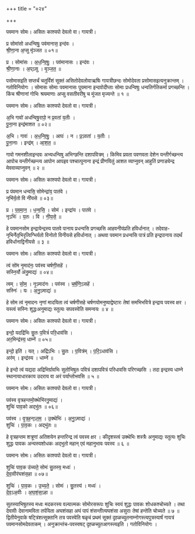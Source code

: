 +++
title = "०२४"

+++


पवमानः सोमः। असितः काश्यपो देवलो वा। गायत्री।

प्र सोमा॑सो अधन्विषुः॒ पव॑मानास॒ इन्द॑वः ।  
श्री॒णा॒ना अ॒प्सु मृ॑ञ्जत ॥ ०१॥

प्र । सोमा॑सः । अ॒ध॒न्वि॒षुः॒ । पव॑मानासः । इन्द॑वः ।  
श्री॒णा॒नाः । अ॒प्ऽसु । मृ॒ञ्ज॒त॒ ॥

पसोमासइति सप्तर्चं चतुर्विंशं सूक्तं असितोदेवलोवाऋषिः गायत्रीछन्दः सोमोदेवता प्रसोमासइत्यनुक्रान्तम् । गतोविनियोगः । सोमासः सोमाः पवमानासः पूयमाना इन्दवोदीप्ताः सोमाः प्रधन्विषुः धन्वतिर्गतिकर्मा प्रगच्छन्ति । किंच श्रीणानां गोभिः श्रयमाणाः अप्सु वसतीवरीषु च मूंजत मृज्यन्ते ॥ १ ॥

पवमानः सोमः। असितः काश्यपो देवलो वा। गायत्री।

अ॒भि गावो॑ अधन्विषु॒रापो॒ न प्र॒वता॑ य॒तीः ।  
पु॒ना॒ना इन्द्र॑माशत ॥ ०२॥

अ॒भि । गावः॑ । अ॒ध॒न्वि॒षुः॒ । आपः॑ । न । प्र॒ऽवता॑ । य॒तीः ।  
पु॒ना॒नाः । इन्द्र॑म् । आ॒श॒त॒ ॥

गावो गमनशीलाइन्दवः अभ्यधन्विषु अभिग्छन्ति दशापवित्रम् । किमिव प्रवता पवणवता देशेन यन्तीर्गच्छन्त्य आपोच यन्तीर्गच्छन्त्य आपोन आपइव पश्चात्पुनाना इन्द्रं प्रीणयितुं आशत व्याप्नुवन् आहुतिं प्रणाड्येन्द्र मेववाव्याप्नुवन् ॥ २ ॥

पवमानः सोमः। असितः काश्यपो देवलो वा। गायत्री।

प्र प॑वमान धन्वसि॒ सोमेन्द्रा॑य॒ पात॑वे ।  
नृभि॑र्य॒तो वि नी॑यसे ॥ ०३॥

प्र । प॒व॒मा॒न॒ । ध॒न्व॒सि॒ । सोम॑ । इन्द्रा॑य । पात॑वे ।  
नृऽभिः॑ । य॒तः । वि । नी॒य॒से॒ ॥

हे पवमानसोम इन्द्रायेन्द्रस्य पातवे पानाय प्रधन्वसि प्रगच्छसि आहवनीयंप्रति हविर्धानात् । तदेवाह-नृभिर्नेतृभिरृत्विग्भिर्यतो विनोतो विनीयसे हविर्धानात् । अथवा पवमान प्रधन्वसि पात्रं प्रति इन्द्रपानाय तदर्थं हविर्धानाद्विनीयसे ॥ ३ ॥

पवमानः सोमः। असितः काश्यपो देवलो वा। गायत्री।

त्वं सो॑म नृ॒माद॑नः॒ पव॑स्व चर्षणी॒सहे॑ ।  
सस्नि॒र्यो अ॑नु॒माद्यः॑ ॥ ०४॥

त्वम् । सो॒म॒ । नृ॒ऽमाद॑नः । पव॑स्व । च॒र्ष॒णि॒ऽसहे॑ ।  
सस्निः॑ । यः । अ॒नु॒ऽमाद्यः॑ ॥

हे सोम त्वं नृमादनः नृणां मादयिता त्वं चर्षणीसहे चर्षणयोमनुष्याद्वेष्टारः तेषां समभिभवित्रे इन्द्राय पवस्व क्षर । यस्त्वं सस्निः शुद्धःअनुमाद्यः स्तुत्यः सपवस्वेति समन्वयः ॥ ४ ॥

पवमानः सोमः। असितः काश्यपो देवलो वा। गायत्री।

इन्दो॒ यदद्रि॑भिः सु॒तः प॒वित्रं॑ परि॒धाव॑सि ।  
अर॒मिन्द्र॑स्य॒ धाम्ने॑ ॥ ०५॥

इन्दो॒ इति॑ । यत् । अद्रि॑ऽभिः । सु॒तः । प॒वित्र॑म् । प॒रि॒ऽधाव॑सि ।  
अर॑म् । इन्द्र॑स्य । धाम्ने॑ ॥

हे इन्दो त्वं यद्यदा अद्रिभिर्ग्रावभिः सुतोभिषुतः पवित्रं दशापवित्रं परिधावसि परिगच्छसि । तदा इन्द्रस्य धाम्ने स्थानायाधारकाय उदराय वा अरं पर्याप्तोभवसि ॥ ५ ॥

पवमानः सोमः। असितः काश्यपो देवलो वा। गायत्री।

पव॑स्व वृत्रहन्तमो॒क्थेभि॑रनु॒माद्यः॑ ।  
शुचिः॑ पाव॒को अद्भु॑तः ॥ ०६॥

पव॑स्व । वृ॒त्र॒ह॒न्ऽत॒म॒ । उ॒क्थेभिः॑ । अ॒नु॒ऽमाद्यः॑ ।  
शुचिः॑ । पा॒व॒कः । अद्भु॑तः ॥

हे वृत्रहन्तम शत्रूणां अतिशयेन हन्तरिन्द्र त्वं पवस्व क्षर । कीदृशस्त्वं उक्थेभिः शस्त्रैः अनुमाद्यः स्तुत्यः शुचिः शुद्धः पावकः अन्यस्यशोधकः अद्भुतो महान् एवं महानुभावः पवस्व ॥ ६ ॥

पवमानः सोमः। असितः काश्यपो देवलो वा। गायत्री।

शुचिः॑ पाव॒क उ॑च्यते॒ सोमः॑ सु॒तस्य॒ मध्वः॑ ।  
दे॒वा॒वीर॑घशंस॒हा ॥ ०७॥

शुचिः॑ । पा॒व॒कः । उ॒च्य॒ते॒ । सोमः॑ । सु॒तस्य॑ । मध्वः॑ ।  
दे॒व॒ऽअ॒वीः । अ॒घ॒शं॒स॒ऽहा ॥

सुतस्याभिषुतस्य मध्वः मदकरस्य वल्यात्मकः सोमोरसरूपः शुचिः स्वयं शुद्धः पावकः शोधकश्चोच्यते । तथा देवावीः देवानामविता तर्पयिता अघशंसहा अघं पापं शंसन्तीत्यघशंसा असुराः तेषां हन्तेति चोच्यते ॥ ७ ॥द्वितीयेनुवाके षट्त्रिंशत्सूक्तानि तत्र पवस्वेति षळृचं प्रथमं सूक्तं दृह्ळच्युतनाम्नोगस्त्यपुत्रस्यार्षं गायत्रं पवमानसोमदेवताकम् । अनुक्रान्तंच-पवस्वषट् दृह्ळच्युतआगस्त्यइति । गतोविनियोगः ।